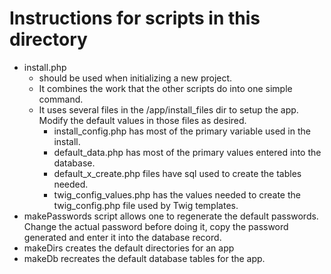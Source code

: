 # Instructions for scripts in this directory

- install.php 
  - should be used when initializing a new project. 
  - It combines the work that the other scripts do into one simple command.
  - It uses several files in the /app/install_files dir to setup the app. Modify the default values in those files as desired.
    - install_config.php has most of the primary variable used in the install.
    - default_data.php has most of the primary values entered into the database.
    - default_x_create.php files have sql used to create the tables needed.
    - twig_config_values.php has the values needed to create the twig_config.php file used by Twig templates.
- makePasswords script allows one to regenerate the default passwords. Change the actual password before doing it, copy the password generated and enter it into the database record.
- makeDirs creates the default directories for an app
- makeDb recreates the default database tables for the app.
